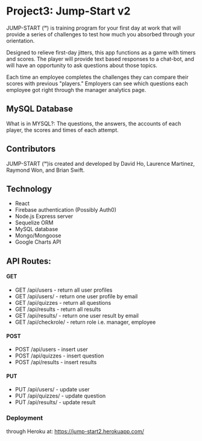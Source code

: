# Project3: Jump-Start v2

JUMP-START (℠) is training program for your first day at work that will provide a series of challenges to test how much you absorbed through your orientation.

Designed to relieve first-day jitters, this app functions as a game with timers and scores. The player will provide text based responses to a chat-bot, and will have an opportunity to ask questions about those topics.

Each time an employee completes the challenges they can compare their scores with previous "players." Employers can see which questions each employee got right through the manager analytics page.

## MySQL Database
What is in MYSQL?: The questions, the answers, the accounts of each player, the scores and times of each attempt.

## Contributors
JUMP-START (℠)is created and developed by David Ho, Laurence Martinez, Raymond Won, and Brian Swift.

## Technology

* React
* Firebase authentication (Possibly Auth0)
* Node.js Express server
* Sequelize ORM
* MySQL database
* Mongo/Mongoose
* Google Charts API

## API Routes:
#### GET
* GET /api/users - return all user profiles
* GET /api/users/<email>   - return one user profile by email
* GET /api/quizzes - return all questions
* GET /api/results - return all results
* GET /api/results/<email> - return one user result by email
* GET /api/checkrole/<email> - return role i.e. manager, employee

#### POST
* POST /api/users - insert user
* POST /api/quizzes - insert question
* POST /api/results - insert results

#### PUT
* PUT /api/users/<email> - update user
* PUT /api/quizzes/<id> - update question
* PUT /api/results/<id> - update result
  
### Deployment
through Heroku at: https://jump-start2.herokuapp.com/
